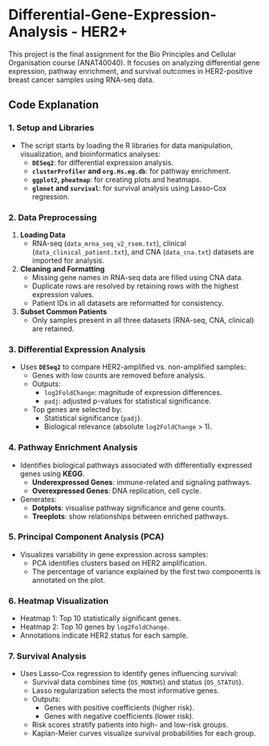 # Differential-Gene-Expression-Analysis - HER2+

This project is the final assignment for the Bio Principles and Cellular Organisation course (ANAT40040). 
It focuses on analyzing differential gene expression, pathway enrichment, and survival outcomes in HER2-positive breast cancer samples using RNA-seq data.


## **Code Explanation**

### **1. Setup and Libraries**
- The script starts by loading the R libraries for data manipulation, visualization, and bioinformatics analyses:
  - **`DESeq2`**: for differential expression analysis.
  - **`clusterProfiler` and `org.Hs.eg.db`**: for pathway enrichment.
  - **`ggplot2`, `pheatmap`**: for creating plots and heatmaps.
  - **`glmnet` and `survival`**: for survival analysis using Lasso-Cox regression.

### **2. Data Preprocessing**
1. **Loading Data**
   - RNA-seq (`data_mrna_seq_v2_rsem.txt`), clinical (`data_clinical_patient.txt`), and CNA (`data_cna.txt`) datasets are imported for analysis.
2. **Cleaning and Formatting**
   - Missing gene names in RNA-seq data are filled using CNA data.
   - Duplicate rows are resolved by retaining rows with the highest expression values.
   - Patient IDs in all datasets are reformatted for consistency.
3. **Subset Common Patients**
   - Only samples present in all three datasets (RNA-seq, CNA, clinical) are retained.

### **3. Differential Expression Analysis**
- Uses **`DESeq2`** to compare HER2-amplified vs. non-amplified samples:
  - Genes with low counts are removed before analysis.
  - Outputs:
    - `log2FoldChange`: magnitude of expression differences.
    - `padj`: adjusted p-values for statistical significance.
  - Top genes are selected by:
    - Statistical significance (`padj`).
    - Biological relevance (absolute `log2FoldChange` > 1).

### **4. Pathway Enrichment Analysis**
- Identifies biological pathways associated with differentially expressed genes using **KEGG**.
  - **Underexpressed Genes**: immune-related and signaling pathways.
  - **Overexpressed Genes**: DNA replication, cell cycle.
- Generates:
  - **Dotplots**: visualise pathway significance and gene counts.
  - **Treeplots**: show relationships between enriched pathways.

### **5. Principal Component Analysis (PCA)**
- Visualizes variability in gene expression across samples:
  - PCA identifies clusters based on HER2 amplification.
  - The percentage of variance explained by the first two components is annotated on the plot.

### **6. Heatmap Visualization**
- Heatmap 1: Top 10 statistically significant genes.
- Heatmap 2: Top 10 genes by `log2FoldChange`.
- Annotations indicate HER2 status for each sample.

### **7. Survival Analysis**
- Uses Lasso-Cox regression to identify genes influencing survival:
  - Survival data combines time (`OS_MONTHS`) and status (`OS_STATUS`).
  - Lasso regularization selects the most informative genes.
  - Outputs:
    - Genes with positive coefficients (higher risk).
    - Genes with negative coefficients (lower risk).
  - Risk scores stratify patients into high- and low-risk groups.
  - Kaplan-Meier curves visualize survival probabilities for each group.

